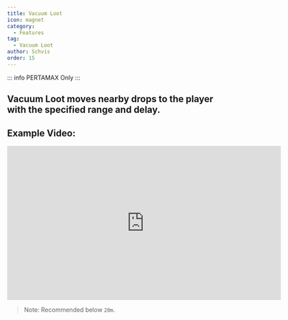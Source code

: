 ```yaml
---
title: Vacuum Loot
icon: magnet
category:
  - Features
tag:
  - Vacuum Loot
author: Schvis
order: 15
---
```

::: info PERTAMAX Only
:::
## Vacuum Loot moves nearby drops to the player with the specified range and delay.

## Example Video:

<div class="iframe-container"><iframe width="640" height="360" src="https://www.youtube.com/embed/iMElTsNF77c?list=PL5eI1Tb64p56g27qfYk7VuFTz4FK6YrKa" title="Korepi - Vacuum Loot" frameborder="0" allow="accelerometer; autoplay; clipboard-write; encrypted-media; gyroscope; picture-in-picture; web-share" allowfullscreen></iframe></div>

> Note: Recommended below `20m`.
